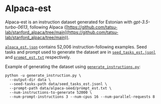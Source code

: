 # Alpaca-est

Alpaca-est is an instruction dataset generated for Estonian with *gpt-3.5-turbo-0613*, following Alpaca 
([https://github.com/tatsu-lab/stanford_alpaca/tree/main](https://github.com/tatsu-lab/stanford_alpaca/tree/main)).

[`alpaca_est.json`](./data/alpaca_est.json) contains 52,006 instruction-following examples.
Seed tasks and prompt used to generate the dataset are in [`seed_tasks_est.jsonl`](./data/seed_tasks_est.jsonl) and 
[`prompt_est.txt`](./data/prompt_est.txt) respectively.

Example of generating the dataset using [`generate_instructions.py`](generate_instructions.py):
```
python -u generate_instruction.py \
  --output-dir data \
  --seed-tasks-path data/seed_tasks_est.jsonl \
  --prompt-path data/alpaca-seed/prompt_est.txt \
  --num-instructions-to-generate 52000 \
  --num-prompt-instructions 3 --num-cpus 16 --num-parallel-requests 8
```